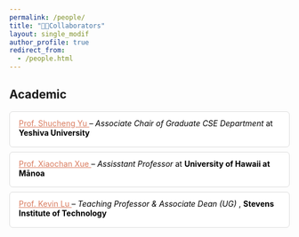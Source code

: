 ```yaml
---
permalink: /people/
title: "🧑‍🔬Collaborators"
layout: single_modif
author_profile: true
redirect_from: 
  - /people.html
---
```


## Academic
<!-- Formatted List Style -->
<!-- <ul style="list-style: disc; padding-left: 1.5rem; margin: 0;">
  <li style="margin-bottom: 0.75rem; padding-left: 0.5rem; border-left: 2px solid rgba(0,0,0,0.1);">
    <div style="margin-bottom: 0.3rem; color: #000;"> 
      <a href="https://www.stevens.edu/profile/syu19" target="_blank" rel="noopener noreferrer" style="color: #d97c5f;">
      Prof. Shucheng Yu </a> 
      – <em>Assisstant Professor</em> at <strong>Stevens Institute of Technology.</strong> <br> (Masters Thesis Advisor | Co-Author)
    </div>
  </li>
  <li style="margin-bottom: 0.75rem; padding-left: 0.5rem; border-left: 2px solid rgba(0,0,0,0.1);">
    <div style="margin-bottom: 0.3rem; color: #000;"> 
      <a href="https://xueshannon.github.io" target="_blank" rel="noopener noreferrer" style="color: #d97c5f">
      Prof. Xiaochan Xue</a> 
      – <em>Assisstant Professor</em> at <strong>University of Hawaii at Mānoa.</strong> <br>(Mentor | Co-Author)
    </div>
  </li>
  <li style="margin-bottom: 0.75rem; padding-left: 0.5rem; border-left: 2px solid rgba(0,0,0,0.1);">
    <div style="margin-bottom: 0.3rem; color: #000;"> 
      <a href="https://www.stevens.edu/profile/klu2" target="_blank" rel="noopener noreferrer" style="color: #d97c5f;">
        Prof. Kevin Lu
      </a> – <em>Teaching Professor & Associate Chair (Undergraduate Studies)</em>, <strong>Department of ECE, Stevens Institute of Technology.</strong> <br> (Masters Thesis Reader)
    </div>
  </li>
</ul> -->

<!-- Cards Style -->
<ul style="list-style-type: none; padding-left: 0; margin: 0;">
      <li style="padding: 0.75rem 1rem; margin-bottom: 0.5rem; border: 1px solid #ddd; border-radius: 6px; background: #fff; color: #000;">
      <div style="margin-bottom: 0.3rem; color: #000;"> <a href="https://www.stevens.edu/profile/syu19" target="_blank" rel="noopener noreferrer" style="color: #d97c5f;">
      Prof. Shucheng Yu
    </a> – <em>Associate Chair of Graduate CSE Department</em> at <strong>Yeshiva University
</strong> 
<!-- &nbsp;|&nbsp; -->
 <!-- <span style="display:inline-block; padding:0.2em 0.6em; font-size:0.7rem; font-weight:bold; 
        text-transform:uppercase; border-radius:0.25rem; background-color:#f5f5f5; 
        color:#333; margin-left:0.5em;">
    Masters Thesis Advisor &nbsp;|&nbsp; Co-Author
  </span> -->
        </div>
      </li>
      <li style="padding: 0.75rem 1rem; margin-bottom: 0.5rem; border: 1px solid #ddd; border-radius: 6px; background: #fff; color: #000;">
        <div style="margin-bottom: 0.3rem; color: #000;"> <a href="https://xueshannon.github.io" target="_blank" rel="noopener noreferrer" style="color: #d97c5f">
      Prof. Xiaochan Xue
    </a> – <em>Assisstant Professor</em> at <strong>University of Hawaii at Mānoa</strong> 
    <!-- &nbsp;|&nbsp; -->
<!-- <span style="display:inline-block; padding:0.2em 0.6em; font-size:0.7rem; font-weight:bold; 
        text-transform:uppercase; border-radius:0.25rem; background-color:#f5f5f5; 
        color:#333; margin-left:0.5em;">
    Mentor &nbsp;|&nbsp; Co-Author
  </span> -->
        </div>
      </li>
      <li style="padding: 0.75rem 1rem; margin-bottom: 0.5rem; border: 1px solid #ddd; border-radius: 6px; background: #fff; color: #000;">
        <div style="margin-bottom: 0.3rem; color: #000;"> <a href="https://www.stevens.edu/profile/klu2" target="_blank" rel="noopener noreferrer" style="color: #d97c5f;">
      Prof. Kevin Lu
    </a> – <em>Teaching Professor & Associate Dean (UG) </em>, <strong>Stevens Institute of Technology</strong> 
    <!-- &nbsp;|&nbsp;  -->
    <!-- <span style="display:inline-block; padding:0.2em 0.6em; font-size:0.7rem; font-weight:bold; 
        text-transform:uppercase; border-radius:0.25rem; background-color:#f5f5f5; 
        color:#333; margin-left:0.5em;">
    Masters Thesis Reader
  </span> -->
        </div>
      </li>
  </ul>